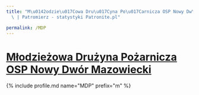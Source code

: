 ```yaml
---
title: "M\u0142odzie\u017Cowa Dru\u017Cyna Po\u017Carnicza OSP Nowy Dw\xF3r Mazowiecki\
  \ | Patromierz - statystyki Patronite.pl"

permalink: /MDP
---
```


# [Młodzieżowa Drużyna Pożarnicza OSP Nowy Dwór Mazowiecki](https://patronite.pl/MDP)

{% include profile.md name="MDP" prefix="m" %}
